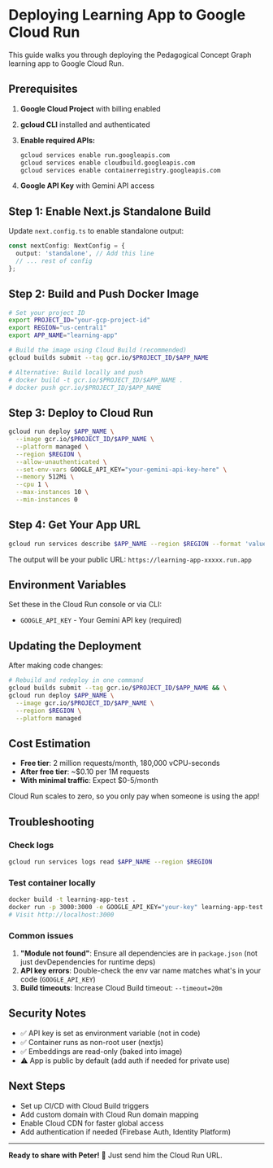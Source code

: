 # Deploying Learning App to Google Cloud Run

This guide walks you through deploying the Pedagogical Concept Graph learning app to Google Cloud Run.

## Prerequisites

1. **Google Cloud Project** with billing enabled
2. **gcloud CLI** installed and authenticated
3. **Enable required APIs:**
   ```bash
   gcloud services enable run.googleapis.com
   gcloud services enable cloudbuild.googleapis.com
   gcloud services enable containerregistry.googleapis.com
   ```

4. **Google API Key** with Gemini API access

## Step 1: Enable Next.js Standalone Build

Update `next.config.ts` to enable standalone output:

```typescript
const nextConfig: NextConfig = {
  output: 'standalone', // Add this line
  // ... rest of config
};
```

## Step 2: Build and Push Docker Image

```bash
# Set your project ID
export PROJECT_ID="your-gcp-project-id"
export REGION="us-central1"
export APP_NAME="learning-app"

# Build the image using Cloud Build (recommended)
gcloud builds submit --tag gcr.io/$PROJECT_ID/$APP_NAME

# Alternative: Build locally and push
# docker build -t gcr.io/$PROJECT_ID/$APP_NAME .
# docker push gcr.io/$PROJECT_ID/$APP_NAME
```

## Step 3: Deploy to Cloud Run

```bash
gcloud run deploy $APP_NAME \
  --image gcr.io/$PROJECT_ID/$APP_NAME \
  --platform managed \
  --region $REGION \
  --allow-unauthenticated \
  --set-env-vars GOOGLE_API_KEY="your-gemini-api-key-here" \
  --memory 512Mi \
  --cpu 1 \
  --max-instances 10 \
  --min-instances 0
```

## Step 4: Get Your App URL

```bash
gcloud run services describe $APP_NAME --region $REGION --format 'value(status.url)'
```

The output will be your public URL: `https://learning-app-xxxxx.run.app`

## Environment Variables

Set these in the Cloud Run console or via CLI:

- `GOOGLE_API_KEY` - Your Gemini API key (required)

## Updating the Deployment

After making code changes:

```bash
# Rebuild and redeploy in one command
gcloud builds submit --tag gcr.io/$PROJECT_ID/$APP_NAME && \
gcloud run deploy $APP_NAME \
  --image gcr.io/$PROJECT_ID/$APP_NAME \
  --region $REGION \
  --platform managed
```

## Cost Estimation

- **Free tier**: 2 million requests/month, 180,000 vCPU-seconds
- **After free tier**: ~$0.10 per 1M requests
- **With minimal traffic**: Expect $0-5/month

Cloud Run scales to zero, so you only pay when someone is using the app!

## Troubleshooting

### Check logs
```bash
gcloud run services logs read $APP_NAME --region $REGION
```

### Test container locally
```bash
docker build -t learning-app-test .
docker run -p 3000:3000 -e GOOGLE_API_KEY="your-key" learning-app-test
# Visit http://localhost:3000
```

### Common issues

1. **"Module not found"**: Ensure all dependencies are in `package.json` (not just devDependencies for runtime deps)
2. **API key errors**: Double-check the env var name matches what's in your code (`GOOGLE_API_KEY`)
3. **Build timeouts**: Increase Cloud Build timeout: `--timeout=20m`

## Security Notes

- ✅ API key is set as environment variable (not in code)
- ✅ Container runs as non-root user (nextjs)
- ✅ Embeddings are read-only (baked into image)
- ⚠️ App is public by default (add auth if needed for private use)

## Next Steps

- Set up CI/CD with Cloud Build triggers
- Add custom domain with Cloud Run domain mapping
- Enable Cloud CDN for faster global access
- Add authentication if needed (Firebase Auth, Identity Platform)

---

**Ready to share with Peter!** 🚀 Just send him the Cloud Run URL.
